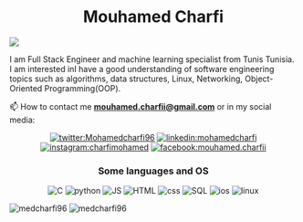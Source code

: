 <h1 align='center'>Mouhamed Charfi</h2>


<p align="left">
    <img src="https://visitor-badge.glitch.me/badge?page_id=medcharfi96.medcharfi96"/>
</p>
I am Full Stack Engineer and machine learning specialist from Tunis Tunisia. I am interested inI have a good understanding of software engineering topics such as algorithms, data structures, Linux, Networking, Object-Oriented Programming(OOP).

 📫 How to contact me **mouhamed.charfii@gmail.com** or in my social media:
<p align="center">
<a href="https://twitter.com/Mohamedcharfi96" target="_blank">
    <img src="https://img.icons8.com/clouds/100/000000/twitter.png" alt="twitter:Mohamedcharfi96" /></a>
<a href="https://linkedin.com/in/Mohamedcharfi96" target="_blank">
    <img src="https://img.icons8.com/clouds/100/000000/linkedin.png" alt="linkedin:mohamedcharfi"/></a>
<a href="https://instagram.com/charfimohamed" target="_blank">
    <img src="https://img.icons8.com/clouds/100/000000/instagram-new--v1.png" alt="instagram:charfimohamed"/></a>
<a href="https://www.facebook.com/mouhamed.charfii/" target="_blank">
    <img src="https://img.icons8.com/clouds/100/000000/facebook-new.png" alt="facebook:mouhamed.charfii"/>
</a>
</p>

<h3 align="center">Some languages and OS</h3>
<p align="center">
    <img src="https://img.icons8.com/dusk/50/000000/c-programming.png" alt="C"/>
    <img src="https://img.icons8.com/dusk/50/000000/python.png" alt="python"/>
    <img src="https://img.icons8.com/dusk/50/000000/javascript.png" alt="JS"/>
    <img src="https://img.icons8.com/dusk/50/000000/html-5.png" alt="HTML"/>
    <img src="https://img.icons8.com/dusk/50/000000/css3.png" alt="css"/>
    <img src="https://img.icons8.com/dusk/50/000000/sql.png" alt="SQL"/>
    <img src="https://img.icons8.com/dusk/50/000000/java.png" alt="ios"/>
    <img src="https://img.icons8.com/dusk/50/000000/linux.png" alt="linux" />
</p>
<tr>
    <td>
        <img src="https://github-readme-stats.vercel.app/api/top-langs/?username=medcharfi96&theme=onedark&layout=compact&hide=html" alt="medcharfi96" />
    </td>
    <td>
        <img src="https://github-readme-stats.vercel.app/api?username=medcharfi96&theme=onedark&show_icons=true" alt="medcharfi96"/>
    </td>
